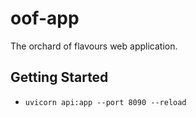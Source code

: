 # oof-app
The orchard of flavours web application.


## Getting Started
- `uvicorn api:app --port 8090 --reload`